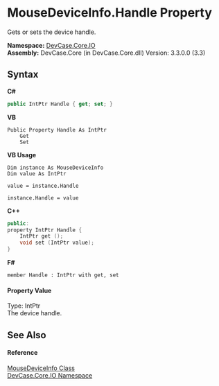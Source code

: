 # MouseDeviceInfo.Handle Property 
 

Gets or sets the device handle.

**Namespace:**&nbsp;<a href="N_DevCase_Core_IO">DevCase.Core.IO</a><br />**Assembly:**&nbsp;DevCase.Core (in DevCase.Core.dll) Version: 3.3.0.0 (3.3)

## Syntax

**C#**<br />
``` C#
public IntPtr Handle { get; set; }
```

**VB**<br />
``` VB
Public Property Handle As IntPtr
	Get
	Set
```

**VB Usage**<br />
``` VB Usage
Dim instance As MouseDeviceInfo
Dim value As IntPtr

value = instance.Handle

instance.Handle = value
```

**C++**<br />
``` C++
public:
property IntPtr Handle {
	IntPtr get ();
	void set (IntPtr value);
}
```

**F#**<br />
``` F#
member Handle : IntPtr with get, set

```


#### Property Value
Type: IntPtr<br />The device handle.

## See Also


#### Reference
<a href="T_DevCase_Core_IO_MouseDeviceInfo">MouseDeviceInfo Class</a><br /><a href="N_DevCase_Core_IO">DevCase.Core.IO Namespace</a><br />